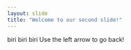 ```yaml
---
layout: slide
title: "Welcome to our second slide!"
---
```

biri biri biri
Use the left arrow to go back!
